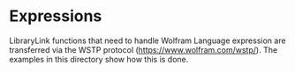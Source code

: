 # Expressions

LibraryLink functions that need to handle Wolfram Language expression are transferred via the WSTP protocol (https://www.wolfram.com/wstp/).
The examples in this directory show how this is done.
